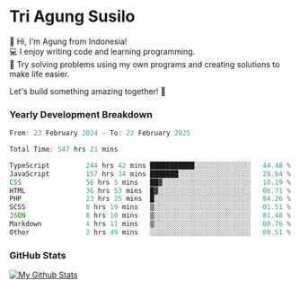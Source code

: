 # Tri Agung Susilo

👋 Hi, I'm Agung from Indonesia!<br>
💻 I enjoy writing code and learning programming.<br>
🧠 Try solving problems using my own programs and creating solutions to make life easier.

Let's build something amazing together! 🚀

### Yearly Development Breakdown

<!--START_SECTION:waka-->

```TypeScript JavaScript PHP
From: 23 February 2024 - To: 22 February 2025

Total Time: 547 hrs 21 mins

TypeScript         244 hrs 42 mins ███████████░░░░░░░░░░░░░░   44.48 %
JavaScript         157 hrs 34 mins ███████░░░░░░░░░░░░░░░░░░   28.64 %
CSS                56 hrs 5 mins   ██▓░░░░░░░░░░░░░░░░░░░░░░   10.19 %
HTML               36 hrs 53 mins  █▓░░░░░░░░░░░░░░░░░░░░░░░   06.71 %
PHP                23 hrs 25 mins  █░░░░░░░░░░░░░░░░░░░░░░░░   04.26 %
SCSS               8 hrs 19 mins   ▒░░░░░░░░░░░░░░░░░░░░░░░░   01.51 %
JSON               8 hrs 10 mins   ▒░░░░░░░░░░░░░░░░░░░░░░░░   01.48 %
Markdown           4 hrs 11 mins   ▒░░░░░░░░░░░░░░░░░░░░░░░░   00.76 %
Other              2 hrs 49 mins   ░░░░░░░░░░░░░░░░░░░░░░░░░   00.51 %
```

<!--END_SECTION:waka-->

### GitHub Stats

[![My Github Stats](https://github-readme-stats.vercel.app/api?username=triagung128&show_icons=true&hide=contribs,issues&count_private=true&theme=tokyonight)](https://github.com/triagung128)

<!-- [![Top Langs](https://github-readme-stats.vercel.app/api/top-langs/?username=triagung128&layout=compact)](https://github.com/triagung128) -->
